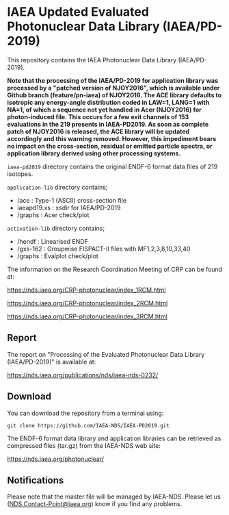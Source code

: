 # IAEA Updated Evaluated Photonuclear Data Library (IAEA/PD-2019)
This repository contains the IAEA Photonuclear Data Library (IAEA/PD-2019). 

**Note that the processing of the IAEA/PD-2019 for application library was processed by a "patched version of NJOY2016", which is available under Github branch (feature/pn-iaea) of NJOY2016. The ACE library defaults to isotropic any energy-angle distribution coded in LAW=1, LANG=1 with NA=1, of which a sequence not yet handled in Acer (NJOY2016) for photon-induced file. This occurs for a few exit channels of 153 evaluations in the 219 presents in IAEA-PD2019. As soon as complete patch of NJOY2016 is released, the ACE library will be updated accordingly and this warning removed. However, this impediment bears no impact on the cross-section, residual or emitted particle spectra, or application library derived using other processing systems.**

``iaea-pd2019`` directory contains the original ENDF-6 format data files of 219 isotopes.  

``application-lib`` directory contains;  
- /ace            : Type-1 (ASCII) cross-section file  
- iaeapd19.xs     : xsdir for IAEA/PD-2019  
- /graphs         : Acer check/plot  

``activation-lib`` directory contains;  
- /hendf         : Linearised ENDF  
- /gxs-162       : Groupwise FISPACT-II files with MF1,2,3,8,10,33,40  
- /graphs        : Evalplot check/plot  

The information on the Research Coordination Meeting of CRP can be found at:

https://nds.iaea.org/CRP-photonuclear/index_1RCM.html

https://nds.iaea.org/CRP-photonuclear/index_2RCM.html

https://nds.iaea.org/CRP-photonuclear/index_3RCM.html

## Report
The report on "Processing of the Evaluated Photonuclear Data Library (IAEA/PD-2019)" is available at:

https://nds.iaea.org/publications/nds/iaea-nds-0232/

## Download
You can download the repository from a terminal using:

```
git clone https://github.com/IAEA-NDS/IAEA-PD2019.git
```

The ENDF-6 format data library and application libraries can be retrieved as compressed files (tar.gz) from the IAEA-NDS web site:

https://nds.iaea.org/photonuclear/


## Notifications
Please note that the master file will be managed by IAEA-NDS. Please
let us (NDS.Contact-Point@iaea.org) know if you find any problems.


